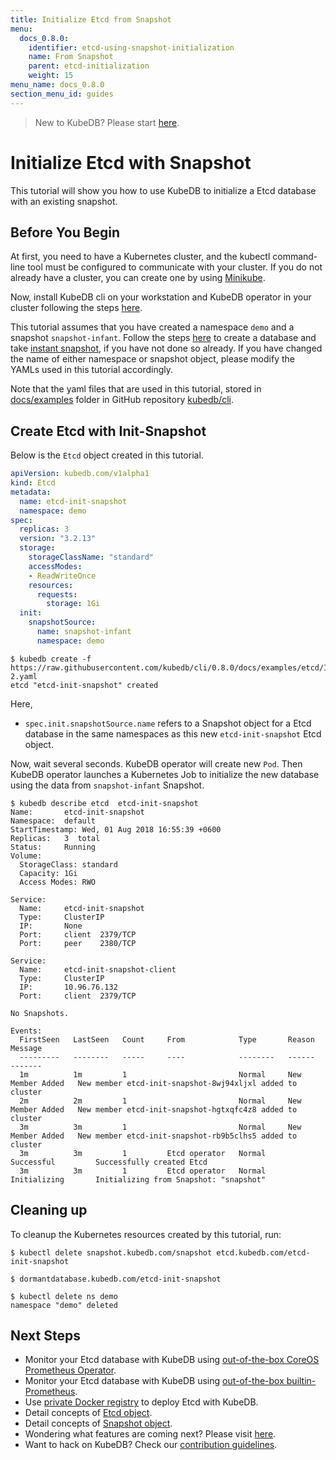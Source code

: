```yaml
---
title: Initialize Etcd from Snapshot
menu:
  docs_0.8.0:
    identifier: etcd-using-snapshot-initialization
    name: From Snapshot
    parent: etcd-initialization
    weight: 15
menu_name: docs_0.8.0
section_menu_id: guides
---
```

> New to KubeDB? Please start [here](/docs/concepts/README.md).

# Initialize Etcd with Snapshot

This tutorial will show you how to use KubeDB to initialize a Etcd database with an existing snapshot.

## Before You Begin

At first, you need to have a Kubernetes cluster, and the kubectl command-line tool must be configured to communicate with your cluster. If you do not already have a cluster, you can create one by using [Minikube](https://github.com/kubernetes/minikube).

Now, install KubeDB cli on your workstation and KubeDB operator in your cluster following the steps [here](/docs/setup/install.md).

This tutorial assumes that you have created a namespace `demo` and a snapshot `snapshot-infant`. Follow the steps [here](/docs/guides/etcd/snapshot/backup-and-restore.md) to create a database and take [instant snapshot](/docs/guides/etcd/snapshot/backup-and-restore.md#instant-backups), if you have not done so already. If you have changed the name of either namespace or snapshot object, please modify the YAMLs used in this tutorial accordingly.

Note that the yaml files that are used in this tutorial, stored in [docs/examples](https://github.com/kubedb/cli/tree/master/docs/examples) folder in GitHub repository [kubedb/cli](https://github.com/kubedb/cli).

## Create Etcd with Init-Snapshot

Below is the `Etcd` object created in this tutorial.

```yaml
apiVersion: kubedb.com/v1alpha1
kind: Etcd
metadata:
  name: etcd-init-snapshot
  namespace: demo
spec:
  replicas: 3
  version: "3.2.13"
  storage:
    storageClassName: "standard"
    accessModes:
    - ReadWriteOnce
    resources:
      requests:
        storage: 1Gi
  init:
    snapshotSource:
      name: snapshot-infant
      namespace: demo

```

```console
$ kubedb create -f https://raw.githubusercontent.com/kubedb/cli/0.8.0/docs/examples/etcd/Initialization/demo-2.yaml
etcd "etcd-init-snapshot" created
```

Here,

- `spec.init.snapshotSource.name` refers to a Snapshot object for a Etcd database in the same namespaces as this new `etcd-init-snapshot` Etcd object.

Now, wait several seconds. KubeDB operator will create new `Pod`. Then KubeDB operator launches a Kubernetes Job to initialize the new database using the data from `snapshot-infant` Snapshot.

```console
$ kubedb describe etcd  etcd-init-snapshot
Name:		etcd-init-snapshot
Namespace:	default
StartTimestamp:	Wed, 01 Aug 2018 16:55:39 +0600
Replicas:	3  total
Status:		Running
Volume:
  StorageClass:	standard
  Capacity:	1Gi
  Access Modes:	RWO

Service:
  Name:		etcd-init-snapshot
  Type:		ClusterIP
  IP:		None
  Port:		client	2379/TCP
  Port:		peer	2380/TCP

Service:
  Name:		etcd-init-snapshot-client
  Type:		ClusterIP
  IP:		10.96.76.132
  Port:		client	2379/TCP

No Snapshots.

Events:
  FirstSeen   LastSeen   Count     From            Type       Reason             Message
  ---------   --------   -----     ----            --------   ------             -------
  1m          1m         1                         Normal     New Member Added   New member etcd-init-snapshot-8wj94xljxl added to cluster
  2m          2m         1                         Normal     New Member Added   New member etcd-init-snapshot-hgtxqfc4z8 added to cluster
  3m          3m         1                         Normal     New Member Added   New member etcd-init-snapshot-rb9b5clhs5 added to cluster
  3m          3m         1         Etcd operator   Normal     Successful         Successfully created Etcd
  3m          3m         1         Etcd operator   Normal     Initializing       Initializing from Snapshot: "snapshot"
```

## Cleaning up

To cleanup the Kubernetes resources created by this tutorial, run:

```console
$ kubectl delete snapshot.kubedb.com/snapshot etcd.kubedb.com/etcd-init-snapshot

$ dormantdatabase.kubedb.com/etcd-init-snapshot

$ kubectl delete ns demo
namespace "demo" deleted
```

## Next Steps

- Monitor your Etcd database with KubeDB using [out-of-the-box CoreOS Prometheus Operator](/docs/guides/etcd/monitoring/using-coreos-prometheus-operator.md).
- Monitor your Etcd database with KubeDB using [out-of-the-box builtin-Prometheus](/docs/guides/etcd/monitoring/using-builtin-prometheus.md).
- Use [private Docker registry](/docs/guides/etcd/private-registry/using-private-registry.md) to deploy Etcd with KubeDB.
- Detail concepts of [Etcd object](/docs/concepts/databases/etcd.md).
- Detail concepts of [Snapshot object](/docs/concepts/snapshot.md).
- Wondering what features are coming next? Please visit [here](/docs/roadmap.md).
- Want to hack on KubeDB? Check our [contribution guidelines](/docs/CONTRIBUTING.md).
